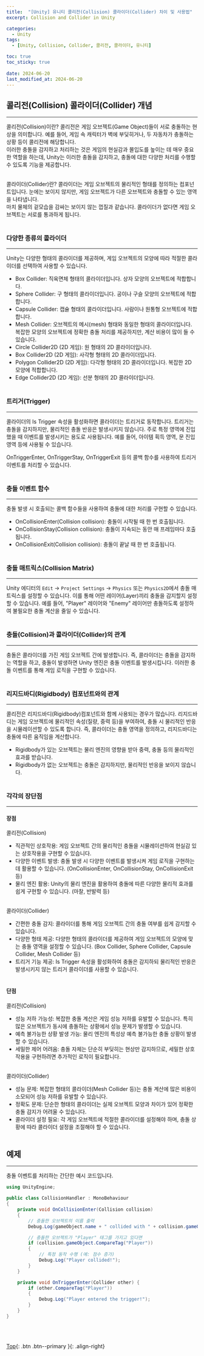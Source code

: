 ```yaml
---
title:  "[Unity] 유니티 콜리전(Collision) 콜라이더(Collider) 차이 및 사용법"
excerpt: Collision and Collider in Unity

categories:
  - Unity
tags:
  - [Unity, Collision, Collider, 콜리전, 콜라이더, 유니티]

toc: true
toc_sticky: true
 
date: 2024-06-20
last_modified_at: 2024-06-20
---
```


## 콜리전(Collision) 콜라이더(Collider) 개념
---

콜리전(Collision)이란?
콜리전은 게임 오브젝트(Game Object)들이 서로 충돌하는 현상을 의미합니다. 예를 들어, 게임 속 캐릭터가 벽에 부딪히거나, 두 자동차가 충돌하는 상황 등이 콜리전에 해당합니다.<br>
이러한 충돌을 감지하고 처리하는 것은 게임의 현실감과 몰입도를 높이는 데 매우 중요한 역할을 하는데, Unity는 이러한 충돌을 감지하고, 충돌에 대한 다양한 처리를 수행할 수 있도록 기능을 제공합니다.
<br><br>

콜라이더(Collider)란?
콜라이더는 게임 오브젝트의 물리적인 형태를 정의하는 컴포넌트입니다. 눈에는 보이지 않지만, 게임 오브젝트가 다른 오브젝트와 충돌할 수 있는 영역을 나타냅니다. <br>
마치 물체의 겉모습을 감싸는 보이지 않는 껍질과 같습니다. 콜라이더가 없다면 게임 오브젝트는 서로를 통과하게 됩니다.
<br><br>

### 다양한 종류의 콜라이더
---
Unity는 다양한 형태의 콜라이더를 제공하며, 게임 오브젝트의 모양에 따라 적절한 콜라이더를 선택하여 사용할 수 있습니다.

* Box Collider: 직육면체 형태의 콜라이더입니다. 상자 모양의 오브젝트에 적합합니다.
* Sphere Collider: 구 형태의 콜라이더입니다. 공이나 구슬 모양의 오브젝트에 적합합니다.
* Capsule Collider: 캡슐 형태의 콜라이더입니다. 사람이나 원통형 오브젝트에 적합합니다.
* Mesh Collider: 오브젝트의 메시(mesh) 형태와 동일한 형태의 콜라이더입니다. 복잡한 모양의 오브젝트에 정확한 충돌 처리를 제공하지만, 계산 비용이 많이 들 수 있습니다.
* Circle Collider2D (2D 게임): 원 형태의 2D 콜라이더입니다.
* Box Collider2D (2D 게임): 사각형 형태의 2D 콜라이더입니다.
* Polygon Collider2D (2D 게임): 다각형 형태의 2D 콜라이더입니다. 복잡한 2D 모양에 적합합니다.
* Edge Collider2D (2D 게임): 선분 형태의 2D 콜라이더입니다.
<br><br>

### 트리거(Trigger)
---
콜라이더의 Is Trigger 속성을 활성화하면 콜라이더는 트리거로 동작합니다. 트리거는 충돌을 감지하지만, 물리적인 충돌 반응은 발생시키지 않습니다. 주로 특정 영역에 진입했을 때 이벤트를 발생시키는 용도로 사용됩니다. 예를 들어, 아이템 획득 영역, 문 진입 영역 등에 사용될 수 있습니다.

OnTriggerEnter, OnTriggerStay, OnTriggerExit 등의 콜백 함수를 사용하여 트리거 이벤트를 처리할 수 있습니다.
<br><br>

### 충돌 이벤트 함수
---
충돌 발생 시 호출되는 콜백 함수들을 사용하여 충돌에 대한 처리를 구현할 수 있습니다.

* OnCollisionEnter(Collision collision): 충돌이 시작될 때 한 번 호출됩니다.
* OnCollisionStay(Collision collision): 충돌이 지속되는 동안 매 프레임마다 호출됩니다.
* OnCollisionExit(Collision collision): 충돌이 끝날 때 한 번 호출됩니다.
<br><br>

### 충돌 매트릭스(Collision Matrix)
---
Unity 에디터의 ```Edit``` -> ```Project Settings``` -> ```Physics``` 또는 ```Physics2D```에서 충돌 매트릭스를 설정할 수 있습니다. 이를 통해 어떤 레이어(Layer)끼리 충돌을 감지할지 설정할 수 있습니다. 예를 들어, "Player" 레이어와 "Enemy" 레이어만 충돌하도록 설정하여 불필요한 충돌 계산을 줄일 수 있습니다.
<br><br>

### 충돌(Collision)과 콜라이더(Collider)의 관계
---
충돌은 콜라이더를 가진 게임 오브젝트 간에 발생합니다. 즉, 콜라이더는 충돌을 감지하는 역할을 하고, 충돌이 발생하면 Unity 엔진은 충돌 이벤트를 발생시킵니다. 이러한 충돌 이벤트를 통해 게임 로직을 구현할 수 있습니다.
<br><br>

### 리지드바디(Rigidbody) 컴포넌트와의 관계
---
콜리전은 리지드바디(Rigidbody)컴포넌트와 함께 사용되는 경우가 많습니다. 리지드바디는 게임 오브젝트에 물리적인 속성(질량, 중력 등)을 부여하여, 충돌 시 물리적인 반응을 시뮬레이션할 수 있도록 합니다. 즉, 콜라이더는 충돌 영역을 정의하고, 리지드바디는 충돌에 따른 움직임을 계산합니다.

* Rigidbody가 있는 오브젝트는 물리 엔진의 영향을 받아 중력, 충돌 등의 물리적인 효과를 받습니다.
* Rigidbody가 없는 오브젝트는 충돌은 감지하지만, 물리적인 반응을 보이지 않습니다.
<br><br>

### 각각의 장단점
---
#### 장점
콜리전(Collision)
* 직관적인 상호작용: 게임 오브젝트 간의 물리적인 충돌을 시뮬레이션하여 현실감 있는 상호작용을 구현할 수 있습니다.
* 다양한 이벤트 발생: 충돌 발생 시 다양한 이벤트를 발생시켜 게임 로직을 구현하는 데 활용할 수 있습니다. (OnCollisionEnter, OnCollisionStay, OnCollisionExit 등)
* 물리 엔진 활용: Unity의 물리 엔진을 활용하여 충돌에 따른 다양한 물리적 효과를 쉽게 구현할 수 있습니다. (마찰, 반발력 등)
<br><br>

콜라이더(Collider)
* 간편한 충돌 감지: 콜라이더를 통해 게임 오브젝트 간의 충돌 여부를 쉽게 감지할 수 있습니다.
* 다양한 형태 제공: 다양한 형태의 콜라이더를 제공하여 게임 오브젝트의 모양에 맞는 충돌 영역을 설정할 수 있습니다. (Box Collider, Sphere Collider, Capsule Collider, Mesh Collider 등)
* 트리거 기능 제공: Is Trigger 속성을 활성화하여 충돌은 감지하되 물리적인 반응은 발생시키지 않는 트리거 콜라이더를 사용할 수 있습니다.
<br><br>

#### 단점
콜리전(Collision)
* 성능 저하 가능성: 복잡한 충돌 계산은 게임 성능 저하를 유발할 수 있습니다. 특히 많은 오브젝트가 동시에 충돌하는 상황에서 성능 문제가 발생할 수 있습니다.
* 예측 불가능한 상황 발생 가능: 물리 엔진의 특성상 예측 불가능한 충돌 상황이 발생할 수 있습니다.
* 세밀한 제어 어려움: 충돌 자체는 단순히 부딪히는 현상만 감지하므로, 세밀한 상호작용을 구현하려면 추가적인 로직이 필요합니다.
<br><br>

콜라이더(Collider)
* 성능 문제: 복잡한 형태의 콜라이더(Mesh Collider 등)는 충돌 계산에 많은 비용이 소모되어 성능 저하를 유발할 수 있습니다.
* 정확도 문제: 단순한 형태의 콜라이더는 실제 오브젝트 모양과 차이가 있어 정확한 충돌 감지가 어려울 수 있습니다.
* 콜라이더 설정 필요: 각 게임 오브젝트에 적절한 콜라이더를 설정해야 하며, 충돌 상황에 따라 콜라이더 설정을 조절해야 할 수 있습니다.
<br><br>

## 예제
---

충돌 이벤트를 처리하는 간단한 예시 코드입니다.
```C#
using UnityEngine;

public class CollisionHandler : MonoBehaviour
{
    private void OnCollisionEnter(Collision collision)
    {
        // 충돌한 오브젝트의 이름 출력
        Debug.Log(gameObject.name + " collided with " + collision.gameObject.name);

        // 충돌한 오브젝트가 "Player" 태그를 가지고 있다면
        if (collision.gameObject.CompareTag("Player"))
        {
            // 특정 동작 수행 (예: 점수 증가)
            Debug.Log("Player collided!");
        }
    }

    private void OnTriggerEnter(Collider other) {
        if (other.CompareTag("Player"))
        {
            Debug.Log("Player entered the trigger!");
        }
    }
}
```

<br><br>

[Top](#){: .btn .btn--primary }{: .align-right}